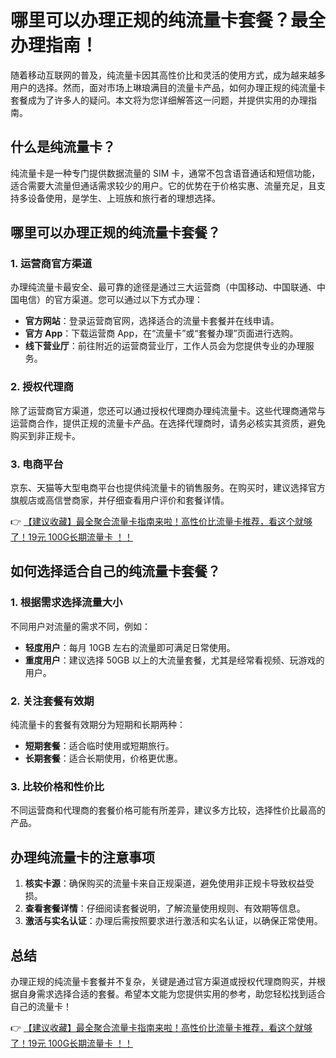 # 哪里可以办理正规的纯流量卡套餐？最全办理指南！

随着移动互联网的普及，纯流量卡因其高性价比和灵活的使用方式，成为越来越多用户的选择。然而，面对市场上琳琅满目的流量卡产品，如何办理正规的纯流量卡套餐成为了许多人的疑问。本文将为您详细解答这一问题，并提供实用的办理指南。

## 什么是纯流量卡？

纯流量卡是一种专门提供数据流量的 SIM 卡，通常不包含语音通话和短信功能，适合需要大流量但通话需求较少的用户。它的优势在于价格实惠、流量充足，且支持多设备使用，是学生、上班族和旅行者的理想选择。

## 哪里可以办理正规的纯流量卡套餐？

### 1. 运营商官方渠道
办理纯流量卡最安全、最可靠的途径是通过三大运营商（中国移动、中国联通、中国电信）的官方渠道。您可以通过以下方式办理：
- **官方网站**：登录运营商官网，选择适合的流量卡套餐并在线申请。
- **官方 App**：下载运营商 App，在“流量卡”或“套餐办理”页面进行选购。
- **线下营业厅**：前往附近的运营商营业厅，工作人员会为您提供专业的办理服务。

### 2. 授权代理商
除了运营商官方渠道，您还可以通过授权代理商办理纯流量卡。这些代理商通常与运营商合作，提供正规的流量卡产品。在选择代理商时，请务必核实其资质，避免购买到非正规卡。

### 3. 电商平台
京东、天猫等大型电商平台也提供纯流量卡的销售服务。在购买时，建议选择官方旗舰店或高信誉商家，并仔细查看用户评价和套餐详情。

👉 [【建议收藏】最全聚合流量卡指南来啦！高性价比流量卡推荐，看这个就够了！19元 100G长期流量卡 ！！](https://bit.ly/Liuliangka)

## 如何选择适合自己的纯流量卡套餐？

### 1. 根据需求选择流量大小
不同用户对流量的需求不同，例如：
- **轻度用户**：每月 10GB 左右的流量即可满足日常使用。
- **重度用户**：建议选择 50GB 以上的大流量套餐，尤其是经常看视频、玩游戏的用户。

### 2. 关注套餐有效期
纯流量卡的套餐有效期分为短期和长期两种：
- **短期套餐**：适合临时使用或短期旅行。
- **长期套餐**：适合长期使用，价格更优惠。

### 3. 比较价格和性价比
不同运营商和代理商的套餐价格可能有所差异，建议多方比较，选择性价比最高的产品。

## 办理纯流量卡的注意事项

1. **核实卡源**：确保购买的流量卡来自正规渠道，避免使用非正规卡导致权益受损。
2. **查看套餐详情**：仔细阅读套餐说明，了解流量使用规则、有效期等信息。
3. **激活与实名认证**：办理后需按照要求进行激活和实名认证，以确保正常使用。

## 总结
办理正规的纯流量卡套餐并不复杂，关键是通过官方渠道或授权代理商购买，并根据自身需求选择合适的套餐。希望本文能为您提供实用的参考，助您轻松找到适合自己的流量卡！

👉 [【建议收藏】最全聚合流量卡指南来啦！高性价比流量卡推荐，看这个就够了！19元 100G长期流量卡 ！！](https://bit.ly/Liuliangka)